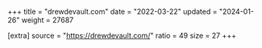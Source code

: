 +++
title = "drewdevault.com"
date = "2022-03-22"
updated = "2024-01-26"
weight = 27687

[extra]
source = "https://drewdevault.com/"
ratio = 49
size = 27
+++
